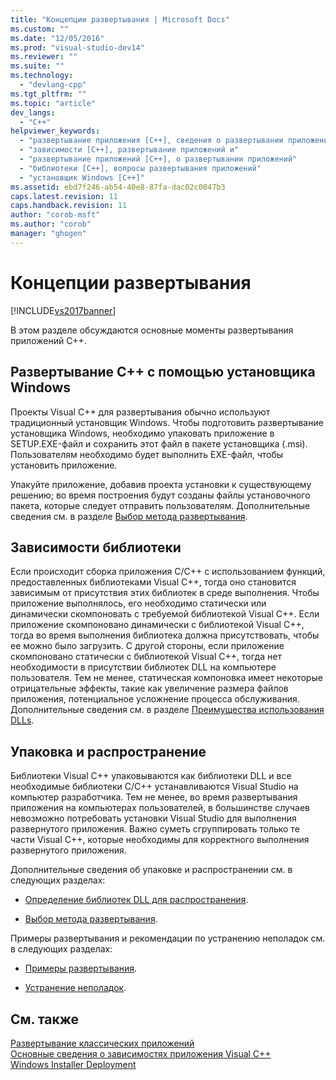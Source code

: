 ```yaml
---
title: "Концепции развертывания | Microsoft Docs"
ms.custom: ""
ms.date: "12/05/2016"
ms.prod: "visual-studio-dev14"
ms.reviewer: ""
ms.suite: ""
ms.technology: 
  - "devlang-cpp"
ms.tgt_pltfrm: ""
ms.topic: "article"
dev_langs: 
  - "C++"
helpviewer_keywords: 
  - "развертывание приложения [C++], сведения о развертывании приложений"
  - "зависимости [C++], развертывание приложений и"
  - "развертывание приложений [C++], о развертывании приложений"
  - "библиотеки [C++], вопросы развертывания приложений"
  - "установщик Windows [C++]"
ms.assetid: ebd7f246-ab54-40e8-87fa-dac02c0047b3
caps.latest.revision: 11
caps.handback.revision: 11
author: "corob-msft"
ms.author: "corob"
manager: "ghogen"
---
```

# Концепции развертывания
[!INCLUDE[vs2017banner](../assembler/inline/includes/vs2017banner.md)]

В этом разделе обсуждаются основные моменты развертывания приложений С\+\+.  
  
## Развертывание С\+\+ с помощью установщика Windows  
 Проекты Visual C\+\+ для развертывания обычно используют традиционный установщик Windows.  Чтобы подготовить развертывание установщика Windows, необходимо упаковать приложение в SETUP.EXE\-файл и сохранить этот файл в пакете установщика \(.msi\).  Пользователям необходимо будет выполнить EXE\-файл, чтобы установить приложение.  
  
 Упакуйте приложение, добавив проекта установки к существующему решению; во время построения будут созданы файлы установочного пакета, которые следует отправить пользователям.  Дополнительные сведения см. в разделе [Выбор метода развертывания](../ide/choosing-a-deployment-method.md).  
  
## Зависимости библиотеки  
 Если происходит сборка приложения C\/C\+\+ с использованием функций, предоставленных библиотеками Visual C\+\+, тогда оно становится зависимым от присутствия этих библиотек в среде выполнения.  Чтобы приложение выполнялось, его необходимо статически или динамически скомпоновать с требуемой библиотекой Visual C\+\+.  Если приложение скомпоновано динамически с библиотекой Visual C\+\+, тогда во время выполнения библиотека должна присутствовать, чтобы ее можно было загрузить.  С другой стороны, если приложение скомпоновано статически с библиотекой Visual C\+\+, тогда нет необходимости в присутствии библиотек DLL на компьютере пользователя.  Тем не менее, статическая компоновка имеет некоторые отрицательные эффекты, такие как увеличение размера файлов приложения, потенциальное усложнение процесса обслуживания.  Дополнительные сведения см. в разделе [Преимущества использования DLLs](../build/advantages-of-using-dlls.md).  
  
## Упаковка и распространение  
 Библиотеки Visual C\+\+ упаковываются как библиотеки DLL и все необходимые библиотеки С\/С\+\+ устанавливаются Visual Studio на компьютер разработчика.  Тем не менее, во время развертывания приложения на компьютерах пользователей, в большинстве случаев невозможно потребовать установки Visual Studio для выполнения развернутого приложения.  Важно суметь сгруппировать только те части Visual C\+\+, которые необходимы для корректного выполнения развернутого приложения.  
  
 Дополнительные сведения об упаковке и распространении см. в следующих разделах:  
  
-   [Определение библиотек DLL для распространения](../ide/determining-which-dlls-to-redistribute.md).  
  
-   [Выбор метода развертывания](../ide/choosing-a-deployment-method.md).  
  
 Примеры развертывания и рекомендации по устранению неполадок см. в следующих разделах:  
  
-   [Примеры развертывания](../ide/deployment-examples.md).  
  
-   [Устранение неполадок](../build/troubleshooting-c-cpp-isolated-applications-and-side-by-side-assemblies.md).  
  
## См. также  
 [Развертывание классических приложений](../Topic/Deploying%20Native%20Desktop%20Applications%20\(Visual%20C++\).md)   
 [Основные сведения о зависимостях приложения Visual C\+\+](../ide/understanding-the-dependencies-of-a-visual-cpp-application.md)   
 [Windows Installer Deployment](http://msdn.microsoft.com/ru-ru/121be21b-b916-43e2-8f10-8b080516d2a0)